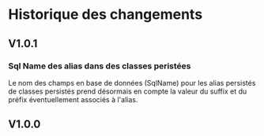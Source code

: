 # Historique des changements

## V1.0.1

### Sql Name des alias dans des classes peristées

Le nom des champs en base de données (SqlName) pour les alias persistés de classes persistés prend désormais en compte la valeur du suffix et du préfix éventuellement associés à l'alias.

## V1.0.0
